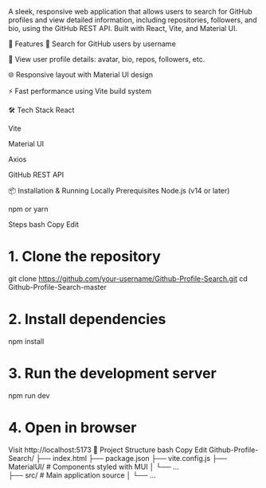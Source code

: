 A sleek, responsive web application that allows users to search for GitHub profiles and view detailed information, including repositories, followers, and bio, using the GitHub REST API. Built with React, Vite, and Material UI.

🚀 Features
🔎 Search for GitHub users by username

📄 View user profile details: avatar, bio, repos, followers, etc.

🌐 Responsive layout with Material UI design

⚡ Fast performance using Vite build system

🛠 Tech Stack
React

Vite

Material UI

Axios

GitHub REST API

📦 Installation & Running Locally
Prerequisites
Node.js (v14 or later)

npm or yarn

Steps
bash
Copy
Edit
# 1. Clone the repository
git clone https://github.com/your-username/Github-Profile-Search.git
cd Github-Profile-Search-master

# 2. Install dependencies
npm install

# 3. Run the development server
npm run dev

# 4. Open in browser
Visit http://localhost:5173
📁 Project Structure
bash
Copy
Edit
Github-Profile-Search/
├── index.html
├── package.json
├── vite.config.js
├── MaterialUI/         # Components styled with MUI
│   └── ...             
├── src/                # Main application source
│   └── ...
